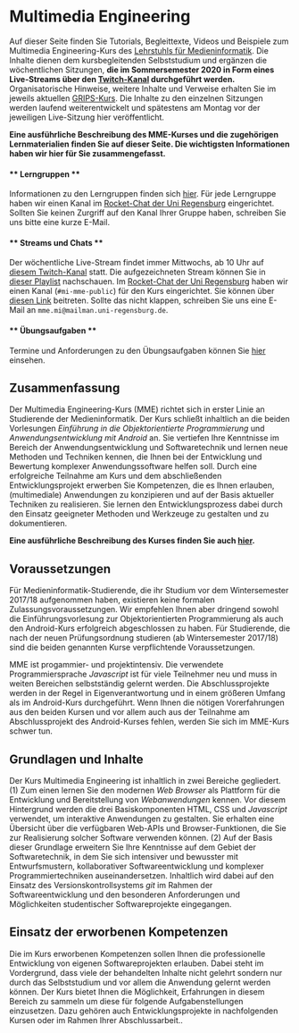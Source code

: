 # Multimedia Engineering <!-- {docsify-ignore-all} -->

Auf dieser Seite finden Sie Tutorials, Begleittexte, Videos und Beispiele zum Multimedia Engineering-Kurs des [Lehrstuhls für Medieninformatik](https://www.uni-regensburg.de/sprache-literatur-kultur/medieninformatik/). Die Inhalte dienen dem kursbegleitenden Selbststudium und ergänzen die wöchentlichen Sitzungen, **die im Sommersemester 2020 in Form eines Live-Streams über den [Twitch-Kanal](https://twitch.tv/alexanderbazo) durchgeführt werden.** Organisatorische Hinweise, weitere Inhalte und Verweise erhalten Sie im jeweils aktuellen [GRIPS-Kurs](https://elearning.uni-regensburg.de/course/view.php?id=40901). Die Inhalte zu den einzelnen Sitzungen werden laufend weiterentwickelt und spätestens am Montag vor der jeweiligen Live-Sitzung hier veröffentlicht.


**Eine ausführliche Beschreibung des MME-Kurses und die zugehörigen Lernmaterialien finden Sie auf dieser Seite. Die wichtigsten Informationen haben wir hier für Sie zusammengefasst.**

<!-- tabs:start -->

#### ** Lerngruppen **

Informationen zu den Lerngruppen finden sich [hier](./MME/00-Class-Introduction/study-groups). Für jede Lerngruppe haben wir einen Kanal im [Rocket-Chat der Uni Regensburg](https://chat.ur.de ) eingerichtet. Sollten Sie keinen Zurgriff auf den Kanal Ihrer Gruppe haben, schreiben Sie uns bitte eine kurze E-Mail.

#### ** Streams und Chats **

Der wöchentliche Live-Stream findet immer Mittwochs, ab 10 Uhr auf [diesem Twitch-Kanal](https://twitch.tv/alexanderbazo) statt. Die aufgezeichneten Stream können Sie in [dieser Playlist](https://www.youtube.com/playlist?list=PLkvtIsp_a3sg51eKDzSBIzul_Z0JlZs_C) nachschauen. 	Im [Rocket-Chat der Uni Regensburg](https://chat.ur.de) haben wir einen Kanal (`#mi-mme-public`) für den Kurs eingerichtet. Sie können über [diesen Link](https://chat.uni-regensburg.de/invite/PWx6DB) beitreten. Sollte das nicht klappen, schreiben Sie uns eine E-Mail an `mme.mi@mailman.uni-regensburg.de`. 

#### ** Übungsaufgaben **

Termine und Anforderungen zu den Übungsaufgaben können Sie [hier](./Aufgaben) einsehen.

<!-- tabs:end -->

## Zusammenfassung
Der Multimedia Engineering-Kurs (MME) richtet sich in erster Linie an Studierende der Medieninformatik. Der Kurs schließt inhaltlich an die beiden Vorlesungen *Einführung in die Objektorientierte Programmierung* und *Anwendungsentwicklung mit Android* an. Sie vertiefen Ihre Kenntnisse im Bereich der Anwendungsentwicklung und Softwaretechnik und lernen neue Methoden und Techniken kennen, die Ihnen bei der Entwicklung und Bewertung komplexer Anwendungssoftware helfen soll. Durch eine erfolgreiche Teilnahme am Kurs und dem abschließenden Entwicklungsprojekt erwerben Sie Kompetenzen, die es Ihnen erlauben, (multimediale) Anwendungen zu konzipieren und auf der Basis aktueller Techniken zu realisieren. Sie lernen den Entwicklungsprozess dabei durch den Einsatz geeigneter Methoden und Werkzeuge zu gestalten und zu dokumentieren. 

**Eine ausführliche Beschreibung des Kurses finden Sie auch [hier](./MME/00-Class-Introduction/class-introduction).**

## Voraussetzungen
Für Medieninformatik-Studierende, die ihr Studium vor dem Wintersemester 2017/18 aufgenommen haben, existieren keine formalen Zulassungsvoraussetzungen. Wir empfehlen Ihnen aber dringend sowohl die Einführungsvorlesung zur Objektorientierten Programmierung als auch den Android-Kurs erfolgreich abgeschlossen zu haben. Für Studierende, die nach der neuen Prüfungsordnung studieren (ab Wintersemester 2017/18) sind die beiden genannten Kurse verpflichtende Voraussetzungen.

MME ist progammier- und projektintensiv. Die verwendete Programmiersprache *Javascript* ist für viele Teilnehmer neu und muss in weiten Bereichen selbstständig gelernt werden. Die Abschlussprojekte werden in der Regel in Eigenverantwortung und in einem größeren Umfang als im Android-Kurs durchgeführt. Wenn Ihnen die nötigen Vorerfahrungen aus den beiden Kursen und vor allem auch aus der Teilnahme am Abschlussprojekt des Android-Kurses fehlen, werden Sie sich im MME-Kurs schwer tun.

## Grundlagen und Inhalte
Der Kurs Multimedia Engineering ist inhaltlich in zwei Bereiche gegliedert. (1) Zum einen lernen Sie den modernen *Web Browser* als Plattform für die Entwicklung und Bereitstellung von *Webanwendungen* kennen. Vor diesem Hintergrund werden die drei Basiskomponenten HTML, CSS und *Javascript* verwendet, um interaktive Anwendungen zu gestalten. Sie erhalten eine Übersicht über die verfügbaren Web-APIs und Browser-Funktionen, die Sie zur Realisierung solcher Software verwenden können. (2) Auf der Basis dieser Grundlage erweitern Sie Ihre Kenntnisse auf dem Gebiet der Softwaretechnik, in dem Sie sich intensiver und bewusster mit Entwurfsmustern, kollaborativer Softwareentwicklung und komplexer Programmiertechniken auseinandersetzen. Inhaltlich wird dabei auf den Einsatz des Versionskontrollsystems *git* im Rahmen der Softwareentwicklung und den besonderen Anforderungen und Möglichkeiten studentischer Softwareprojekte eingegangen. 

## Einsatz der erworbenen Kompetenzen
Die im Kurs erworbenen Kompetenzen sollen Ihnen die professionelle Entwicklung von eigenen Softwareprojekten erlauben. Dabei steht im Vordergrund, dass viele der behandelten Inhalte nicht gelehrt sondern nur durch das Selbststudium und vor allem die Anwendung gelernt werden können. Der Kurs bietet Ihnen die Möglichkeit, Erfahrungen in diesem Bereich zu sammeln um diese für folgende Aufgabenstellungen einzusetzen. Dazu gehören auch Entwicklungsprojekte in nachfolgenden Kursen oder im Rahmen Ihrer Abschlussarbeit..
